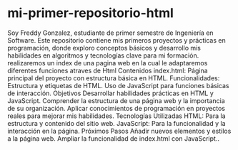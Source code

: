 # mi-primer-repositorio-html
Soy Freddy Gonzalez, estudiante de primer semestre de Ingeniería en Software. Este repositorio contiene mis primeros proyectos y prácticas en programación, donde exploro conceptos básicos y desarrollo mis habilidades en algoritmos y tecnologías clave para mi formación.
realizaremos un index de una pagina web en la cual le adaptaremos diferentes funciones atraves de Html
Contenidos
index.html: Página principal del proyecto con estructura básica en HTML.
Funcionalidades:
Estructura y etiquetas de HTML.
Uso de JavaScript para funciones básicas de interacción.
Objetivos
Desarrollar habilidades prácticas en HTML y JavaScript.
Comprender la estructura de una página web y la importancia de su organización.
Aplicar conocimientos de programación en proyectos reales para mejorar mis habilidades.
Tecnologías Utilizadas
HTML: Para la estructura y contenido del sitio web.
JavaScript: Para la funcionalidad y la interacción en la página.
Próximos Pasos
Añadir nuevos elementos y estilos a la página web.
Ampliar la funcionalidad de index.html con JavaScript..
